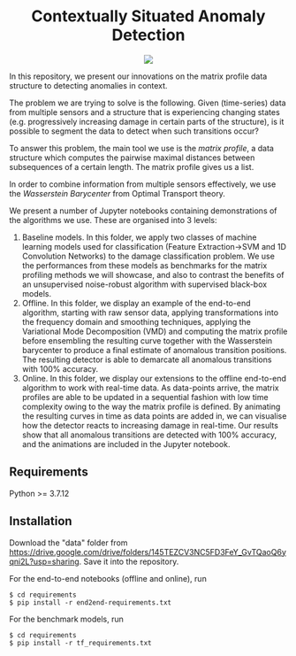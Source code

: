 <h1 align="center">
  <b>Contextually Situated Anomaly Detection</b><br>
</h1>

<p align="center">
      <a href="https://www.python.org/">
        <img src="https://img.shields.io/badge/Python-3.7-ff69b4.svg" /></a>    
</p>


In this repository, we present our innovations on the matrix profile data structure to detecting anomalies in context. 

The problem we are trying to solve is the following. Given (time-series) data from multiple sensors and a structure that is experiencing changing states (e.g. progressively increasing damage in certain parts of the structure), is it possible to segment the data to detect when such transitions occur? 

To answer this problem, the main tool we use is the _matrix profile_, a data structure which computes the pairwise maximal distances between subsequences of a certain length. The matrix profile gives us a list.

In order to combine information from multiple sensors effectively, we use the _Wasserstein Barycenter_ from Optimal Transport theory.

We present a number of Jupyter notebooks containing demonstrations of the algorithms we use. These are organised into 3 levels:
1. Baseline models. In this folder, we apply two classes of machine learning models used for classification (Feature Extraction->SVM and 1D Convolution Networks) to the damage classification problem. We use the performances from these models as benchmarks for the matrix profiling methods we will showcase, and also to contrast the benefits of an unsupervised noise-robust algorithm with supervised black-box models.
2. Offline. In this folder, we display an example of the end-to-end algorithm, starting with raw sensor data, applying transformations into the frequency domain and smoothing techniques, applying the Variational Mode Decomposition (VMD) and computing the matrix profile before ensembling the resulting curve together with the Wasserstein barycenter to produce a final estimate of anomalous transition positions. The resulting detector is able to demarcate all anomalous transitions with 100% accuracy.
3.  Online. In this folder, we display our extensions to the offline end-to-end algorithm to work with real-time data. As data-points arrive, the matrix profiles are able to be updated in a sequential fashion with low time complexity owing to the way the matrix profile is defined. By animating the resulting curves in time as data points are added in, we can visualise how the detector reacts to increasing damage in real-time. Our results show that all anomalous transitions are detected with 100% accuracy, and the animations are included in the Jupyter notebook.

## Requirements
Python >= 3.7.12 


## Installation 
Download the "data" folder from https://drive.google.com/drive/folders/145TEZCV3NC5FD3FeY_GvTQaoQ6yqni2L?usp=sharing. Save it into the repository. 

For the end-to-end notebooks (offline and online), run
```
$ cd requirements
$ pip install -r end2end-requirements.txt
```

For the benchmark models, run 
```
$ cd requirements
$ pip install -r tf_requirements.txt
```
## 

